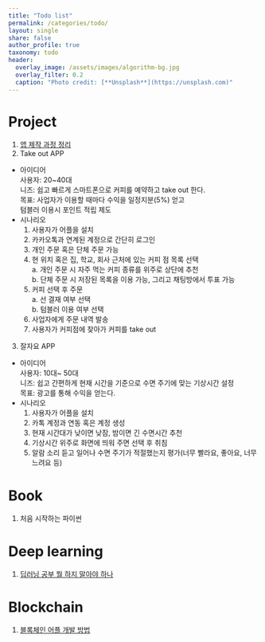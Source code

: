 ```yaml
---
title: "Todo list"
permalink: /categories/todo/
layout: single
share: false
author_profile: true
taxonomy: todo
header:
  overlay_image: /assets/images/algorithm-bg.jpg
  overlay_filter: 0.2
  caption: "Photo credit: [**Unsplash**](https://unsplash.com)" 
---
```

# Project 
1. [앱 제작 과정 정리](https://devcompass.co.kr/%EC%95%B1-%EC%A0%9C%EC%9E%91/) 
2. Take out APP
  - 아이디어  
    사용자: 20~40대  
    니즈: 쉽고 빠르게 스마트폰으로 커피를 예약하고 take out 한다.  
    목표: 사업자가 이용할 때마다 수익을 일정지분(5%) 얻고   
          텀블러 이용시 포인트 적립 제도    
  - 시나리오   
    1. 사용자가 어플을 설치  
    2. 카카오톡과 연계된 계정으로 간단히 로그인    
    3. 개인 주문 혹은 단체 주문 가능   
    4. 현 위치 혹은 집, 학교, 회사 근처에 있는 커피 점 목록 선택  
      a. 개인 주문 시 자주 먹는 커피 종류를 위주로 상단에 추천   
      b. 단체 주문 시 저장된 목록을 이용 가능, 그리고 채팅방에서 투표 가능    
    5. 커피 선택 후 주문  
      a. 선 결재 여부 선택   
      b. 텀블러 이용 여부 선택   
    6. 사업자에게 주문 내역 발송   
    7. 사용자가 커피점에 찾아가 커피를 take out   

3. 잘자요 APP
  - 아이디어  
    사용자: 10대~ 50대  
    니즈: 쉽고 간편하게 현재 시간을 기준으로 수면 주기에 맞는 기상시간 설정  
    목표: 광고를 통해 수익을 얻는다.  
  - 시나리오 
    1. 사용자가 어플을 설치  
    2. 카톡 계정과 연동 혹은 계정 생성   
    3. 현재 시간대가 낮이면 낮잠, 밤이면 긴 수면시간 추천   
    4. 기상시간 위주로 화면에 띄워 주면 선택 후 취침   
    5. 알람 소리 듣고 일어나 수면 주기가 적절했는지 평가(너무 빨라요, 좋아요, 너무 느려요 등)  

# Book 
1. 처음 시작하는 파이썬 

# Deep learning
1. [딥러닝 공부 뭘 하지 말아야 하나](https://www.facebook.com/dgtgrade/posts/1328790023846527)

# Blockchain
1. [블록체인 어플 개발 방법](https://brunch.co.kr/@brunch45gp/85)
